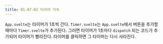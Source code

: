 ```yaml
---
title: 01-07-02 타이머 가속
---
```


`App.svelte`는 타이머가 1초씩 간다. `Timer.svelte`는 `App.svelte`에서 버튼을 추가할 때마다 `Timer.svelte`가 추가된다. 그러면 타이머가 1초마다 `dispatch` 되는 코드가 추가되어 타이머가 빨라진다. 타이머를 클릭하면 그 타이머는 다시 사라진다.